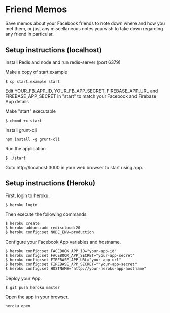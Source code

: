 # Friend Memos

Save memos about your Facebook friends to note down where and how you met them, or just any miscellaneous notes you wish to take down regarding any friend in particular.

## Setup instructions (localhost)

Install Redis and node and run redis-server (port 6379)

Make a copy of start.example

```
$ cp start.example start
```

Edit YOUR_FB_APP_ID, YOUR_FB_APP_SECRET, FIREBASE_APP_URL and FIREBASE_APP_SECRET in "start" to match your Facebook and Firebase App details



Make "start" executable

```
$ chmod +x start
```

Install grunt-cli

```
npm install -g grunt-cli
```

Run the application

```
$ ./start
```

Goto http://locahost:3000 in your web browser to start using app.


## Setup instructions (Heroku)

First, login to heroku.

```
$ heroku login 
```

Then execute the following commands:

```
$ heroku create
$ heroku addons:add rediscloud:20
$ heroku config:set NODE_ENV=production
```

Configure your Facebook App variables and hostname.
```
$ heroku config:set FACEBOOK_APP_ID="your-app-id"
$ heroku config:set FACEBOOK_APP_SECRET="your-app-secret"
$ heroku config:set FIREBASE_APP_URL="your-app-url"
$ heroku config:set FIREBASE_APP_SECRET=""your-app-secret"
$ heroku config:set HOSTNAME="http://your-heroku-app-hostname"
```

Deploy your App.

```
$ git push heroku master
```

Open the app in your browser.

```
heroku open
```
